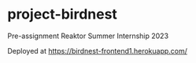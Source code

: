# project-birdnest
Pre-assignment Reaktor Summer Internship 2023

Deployed at https://birdnest-frontend1.herokuapp.com/
